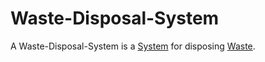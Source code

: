 # Waste-Disposal-System

A Waste-Disposal-System is a [System](600083.md) for disposing [Waste](600104.md).